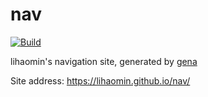 # nav

[![Build](https://github.com/LiHaoMin/nav/actions/workflows/generate.yml/badge.svg)](https://github.com/LiHaoMin/nav/actions/workflows/generate.yml)

lihaomin's navigation site, generated by [gena](https://github.com/x1ah/gena)

Site address: https://lihaomin.github.io/nav/